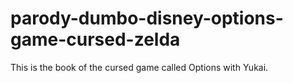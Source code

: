 # parody-dumbo-disney-options-game-cursed-zelda
This is the book of the cursed game called Options with Yukai.
